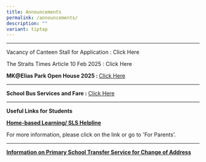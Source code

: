 ```yaml
---
title: Announcements
permalink: /announcements/
description: ""
variant: tiptap
---
```

<hr>
<p>Vacancy of Canteen Stall for Application : Click Here</p>
<p>The Straits Times Article 10 Feb 2025 : Click Here</p>
<p><strong>MK@Elias Park Open House 2025 : </strong><a href="/mk-elias-park-open-house-2025/" rel="noopener nofollow" target="_blank">Click Here</a>
</p>
<hr>
<p><strong>School Bus Services and Fare :</strong>  <a href="/information/school-bus-service/sbof/" rel="noopener noreferrer nofollow" target="_blank">Click Here</a>
</p>
<hr>
<p><strong>Useful Links for Students</strong>
</p>
<p><strong><a href="https://staging.d3975mj8dcgb9n.amplifyapp.com/for-parents/hbl/" rel="noopener noreferrer nofollow" target="_blank">Home-based Learning/ SLS Helpline</a></strong>
</p>
<p>For more information, please click on the link or go to 'For Parents'.</p>
<hr>
<p><strong><a href="https://staging.d3975mj8dcgb9n.amplifyapp.com/for-parents/forms/" rel="noopener noreferrer nofollow" target="_blank">Information on Primary School Transfer Service for Change of Address</a></strong>
</p>